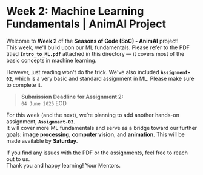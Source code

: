 # Week 2: Machine Learning Fundamentals | AnimAI Project

Welcome to **Week 2** of the **Seasons of Code (SoC) - AnimAI** project!  
This week, we'll build upon our ML fundamentals. Please refer to the PDF titled **`Intro_to_ML.pdf`** attached in this directory — it covers most of the basic concepts in machine learning.

However, just reading won't do the trick. We've also included **`Assignment-02`**, which is a very basic and standard assignment in ML. Please make sure to complete it.

> **Submission Deadline for Assignment 2:**  
> `04 June 2025` EOD

For this week (and the next), we’re planning to add another hands-on assignment, **`Assignment-03`**.  
It will cover more ML fundamentals and serve as a bridge toward our further goals: **image processing**, **computer vision**, and **animation**. This will be made available by **Saturday**.

If you find any issues with the PDF or the assignments, feel free to reach out to us.  
Thank you and happy learning!
Your Mentors.
